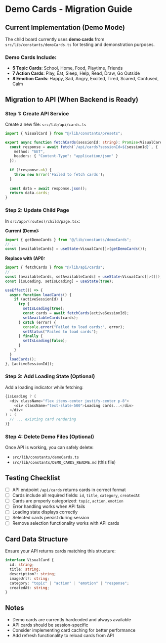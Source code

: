 # Demo Cards - Migration Guide

## Current Implementation (Demo Mode)

The child board currently uses **demo cards** from `src/lib/constants/demoCards.ts` for testing and demonstration purposes.

### Demo Cards Include:

- **5 Topic Cards**: School, Home, Food, Playtime, Friends
- **7 Action Cards**: Play, Eat, Sleep, Help, Read, Draw, Go Outside
- **8 Emotion Cards**: Happy, Sad, Angry, Excited, Tired, Scared, Confused, Calm

## Migration to API (When Backend is Ready)

### Step 1: Create API Service

Create a new file: `src/lib/api/cards.ts`

```typescript
import { VisualCard } from "@/lib/constants/presets";

export async function fetchCards(sessionId: string): Promise<VisualCard[]> {
  const response = await fetch(`/api/cards?sessionId=${sessionId}`, {
    method: "GET",
    headers: { "Content-Type": "application/json" }
  });
  
  if (!response.ok) {
    throw new Error('Failed to fetch cards');
  }
  
  const data = await response.json();
  return data.cards;
}
```

### Step 2: Update Child Page

In `src/app/(routes)/child/page.tsx`:

**Current (Demo):**
```typescript
import { getDemoCards } from "@/lib/constants/demoCards";
// ...
const [availableCards] = useState<VisualCard[]>(getDemoCards());
```

**Replace with (API):**
```typescript
import { fetchCards } from "@/lib/api/cards";
// ...
const [availableCards, setAvailableCards] = useState<VisualCard[]>([]);
const [isLoading, setIsLoading] = useState(true);

useEffect(() => {
  async function loadCards() {
    if (activeSessionId) {
      try {
        setIsLoading(true);
        const cards = await fetchCards(activeSessionId);
        setAvailableCards(cards);
      } catch (error) {
        console.error("Failed to load cards:", error);
        setStatus("Failed to load cards");
      } finally {
        setIsLoading(false);
      }
    }
  }
  loadCards();
}, [activeSessionId]);
```

### Step 3: Add Loading State (Optional)

Add a loading indicator while fetching:

```typescript
{isLoading ? (
  <div className="flex items-center justify-center p-8">
    <div className="text-slate-500">Loading cards...</div>
  </div>
) : (
  // ... existing card rendering
)}
```

### Step 4: Delete Demo Files (Optional)

Once API is working, you can safely delete:
- `src/lib/constants/demoCards.ts`
- `src/lib/constants/DEMO_CARDS_README.md` (this file)

## Testing Checklist

- [ ] API endpoint `/api/cards` returns cards in correct format
- [ ] Cards include all required fields: `id`, `title`, `category`, `createdAt`
- [ ] Cards are properly categorized: `topic`, `action`, `emotion`
- [ ] Error handling works when API fails
- [ ] Loading state displays correctly
- [ ] Selected cards persist during session
- [ ] Remove selection functionality works with API cards

## Card Data Structure

Ensure your API returns cards matching this structure:

```typescript
interface VisualCard {
  id: string;
  title: string;
  description?: string;
  imageUrl?: string;
  category: "topic" | "action" | "emotion" | "response";
  createdAt: string;
}
```

## Notes

- Demo cards are currently hardcoded and always available
- API cards should be session-specific
- Consider implementing card caching for better performance
- Add refresh functionality to reload cards from API
